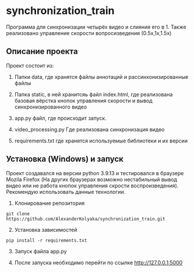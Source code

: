 # synchronization_train
Программа для синхронизации четырёх видео и слияния его в 1. Также реализовано управление скорости вопросизведения (0.5x,1x,1.5x)

## Описание проекта
Проект состоит из:
1.  Папки data, где хранятся файлы аннотаций и рассинхонизированные файлы

2.  Папка static, в ней хранитсяь файл index.html, где реализована базовая вёрстка кнопок управления скорости и вывод синхронизированного видео

3.  app.py файл, где происходит запуск.

4.  video_processing.py Где реализована синхронизация видео

5.  requirements.txt где хранятся используемые библиотеки и их версии

## Установка (Windows) и запуск

Проект создавался на версии python 3.9.13 и тестировался в браузере Mozila Firefox (На других браузерах возможно нестабильный вывод видео или не работа кнопок управления скрости воспроизведения). Рекомендую использовать данные технологии.

1. Клонирование репозитория

```git clone https://github.com/AlexanderKolyaka/synchronization_train.git```

2. Установка зависимостей

```pip install -r requirements.txt```

3. Запуск файла app.py

4. После запуска необходимо перейти по ссылке http://127.0.0.1:5000












